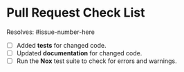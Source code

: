 # Pull Request Check List

Resolves: #issue-number-here

<!-- This is just a reminder about the most common mistakes. Please make sure that you
tick all *appropriate* boxes.  But please read our
[contribution guide](https://github.com/robbievanleeuwen/concrete-properties/blob/master/CONTRIBUTING.md)
at least once, it will save you unnecessary review cycles! -->

- [ ] Added **tests** for changed code.
- [ ] Updated **documentation** for changed code.
- [ ] Run the **Nox** test suite to check for errors and warnings.

<!-- If you have *any* questions to *any* of the points above, just **submit and ask**!
This checklist is here to *help* you, not to deter you from contributing! -->
